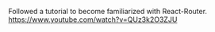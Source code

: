 Followed a tutorial to become familiarized with React-Router.
https://www.youtube.com/watch?v=QUz3k2O3ZJU
